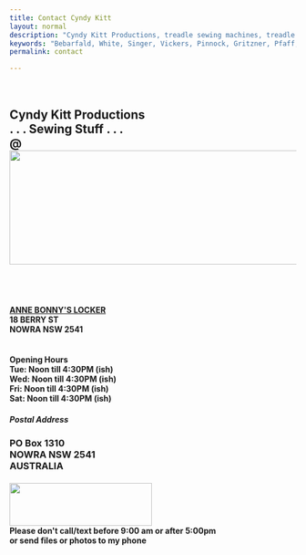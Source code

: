 ```yaml
---
title: Contact Cyndy Kitt 
layout: normal
description: "Cyndy Kitt Productions, treadle sewing machines, treadle sewing machine parts, sewing machine parts, vintage treadle sewing machines, reproduction sewing machine manuals, sewing machine manual, sewing, clothing, accessories, costume, bags, eco friendly, green machine, craft, treadle, design, eco sewing, sustainable craft"
keywords: "Bebarfald, White, Singer, Vickers, Pinnock, Gritzner, Pfaff, treadle sewing machine, vintage sewing machine, sewing machine manual, sewing"
permalink: contact

---
```


       
<div class="container">
<div class="row mt-3">
<div class="col-2">&nbsp;</div><!-- end col -->
<div class="col-8 text-center" height="62"> 
<h2>Cyndy Kitt Productions<br>
  . . . Sewing Stuff . . . <br>
  @<br>
  <img class="img-fluid" src="{{ "assets/images/ablban.png" | relative_url}}" width="800" height="200"> </h2>
</div><!-- end col -->
<div class="col-2">&nbsp;</div>
</div><!-- end col -->
<div class="row">
<div class="col-3">
&nbsp;
</div><!-- end col -->
<div class="col-7 text-center">
<h4><a href="https://anne-bonnys-locker.business.site/">ANNE BONNY'S LOCKER</a><br>
  18 BERRY ST<br>
  NOWRA NSW 2541</h4>
<h4><br>
  Opening Hours<br>
  Tue: Noon till 4:30PM (ish) <br>
  Wed: Noon till 4:30PM (ish) <br>
  Fri: Noon till 4:30PM (ish) <br>
  Sat: Noon till 4:30PM (ish) </h4>

<h5>Postal Address </h5>
<h3>PO Box 1310<br>
  NOWRA NSW 2541<br>
          AUSTRALIA </h3>
<h4><img class="img-fluid" src="{{"assets/images/email.png" | relative_url}}" width="250" height="75"> <br>
  Please don't call/text before 9:00 am or after 5:00pm<br>
  or send files or photos to my phone</h4>
</div><!-- end col -->
<div class="col-2">
&nbsp;
</div><!-- end col -->
</div><!-- end row -->
</div><!-- end of container -->
